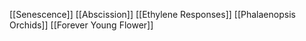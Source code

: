 [[Senescence]]
[[Abscission]]
[[Ethylene Responses]]
[[Phalaenopsis Orchids]]
[[Forever Young Flower]]
